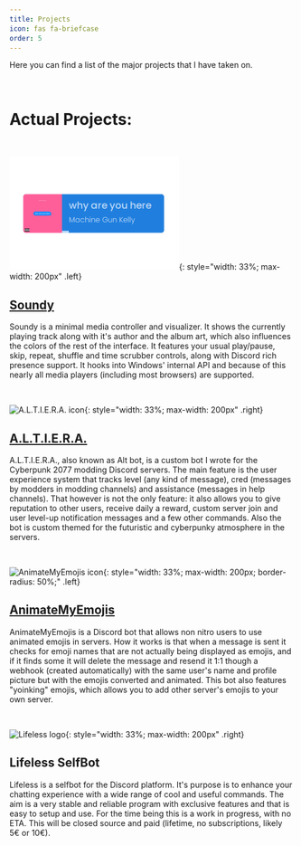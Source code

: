 ```yaml
---
title: Projects
icon: fas fa-briefcase
order: 5
---
```


Here you can find a list of the major projects that I have taken on.

<br>

# Actual Projects:

<br>

![Soundy preview](https://github.com/Willy-JL/Soundy/raw/main/.github/images/WhyAreYouHere.png){: style="width: 33%; max-width: 200px" .left}
## [**Soundy**](https://github.com/Willy-JL/Soundy)
Soundy is a minimal media controller and visualizer. It shows the currently playing track along with it's author and the album art, which also influences the colors of the rest of the interface. It features your usual play/pause, skip, repeat, shuffle and time scrubber controls, along with Discord rich presence support. It hooks into Windows' internal API and because of this nearly all media players (including most browsers) are supported.

<br>

![A.L.T.I.E.R.A. icon](https://cdn.discordapp.com/avatars/822824094680481792/74ddf49a7dabc1b6b4cc06ad1b0ac580.webp?size=2048){: style="width: 33%; max-width: 200px" .right}
## [**A.L.T.I.E.R.A.**](https://github.com/Willy-JL/ALTIERA-Bot)
A.L.T.I.E.R.A., also known as Alt bot, is a custom bot I wrote for the Cyberpunk 2077 modding Discord servers. The main feature is the user experience system that tracks level (any kind of message), cred (messages by modders in modding channels) and assistance (messages in help channels). That however is not the only feature: it also allows you to give reputation to other users, receive daily a reward, custom server join and user level-up notification messages and a few other commands. Also the bot is custom themed for the futuristic and cyberpunky atmosphere in the servers.

<br>

![AnimateMyEmojis icon](https://cdn.discordapp.com/avatars/812756332905365504/e13ce7095ffb2e1cf0609f3476131bf3.webp?size=2048){: style="width: 33%; max-width: 200px; border-radius: 50%;" .left}
## [**AnimateMyEmojis**](https://github.com/Willy-JL/Animate-My-Emojis)
AnimateMyEmojis is a Discord bot that allows non nitro users to use animated emojis in servers. How it works is that when a message is sent it checks for emoji names that are not actually being displayed as emojis, and if it finds some it will delete the message and resend it 1:1 though a webhook (created automatically) with the same user's name and profile picture but with the emojis converted and animated. This bot also features "yoinking" emojis, which allows you to add other server's emojis to your own server.

<br>

![Lifeless logo](https://cdn.discordapp.com/attachments/741226265100681229/864921561681494026/logo.png){: style="width: 33%; max-width: 200px" .right}
## **Lifeless SelfBot**
Lifeless is a selfbot for the Discord platform. It's purpose is to enhance your chatting experience with a wide range of cool and useful commands. The aim is a very stable and reliable program with exclusive features and that is easy to setup and use. For the time being this is a work in progress, with no ETA. This will be closed source and paid (lifetime, no subscriptions, likely 5€ or 10€).